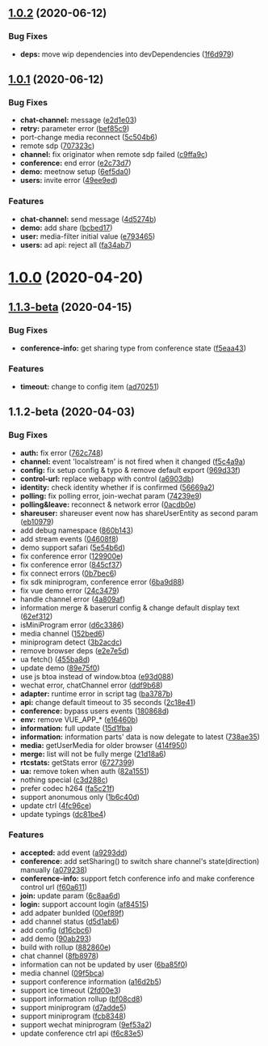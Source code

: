 ## [1.0.2](http://gitcode.yealink.com/server/client/web_app/meetnow/compare/v1.0.1...v1.0.2) (2020-06-12)


### Bug Fixes

* **deps:** move wip dependencies into devDependencies ([1f6d979](http://gitcode.yealink.com/server/client/web_app/meetnow/commits/1f6d979279124e5e6f0d5aecaacacd1f6a524412))



## [1.0.1](http://gitcode.yealink.com/server/client/web_app/meetnow/compare/v1.0.0...v1.0.1) (2020-06-12)


### Bug Fixes

* **chat-channel:** message ([e2d1e03](http://gitcode.yealink.com/server/client/web_app/meetnow/commits/e2d1e03c5e7ff106da4e388a8efcfe024086313b))
* **retry:** parameter error ([bef85c9](http://gitcode.yealink.com/server/client/web_app/meetnow/commits/bef85c92d388167a619fac7e02b2d04e5b1f4cfa))
* port-change media reconnect ([5c504b6](http://gitcode.yealink.com/server/client/web_app/meetnow/commits/5c504b6306be462d655d9d05e90ccc1292c15753))
* remote sdp ([707323c](http://gitcode.yealink.com/server/client/web_app/meetnow/commits/707323c5d39be173669d8bd00bab01600e639b36))
* **channel:** fix originator when remote sdp failed ([c9ffa9c](http://gitcode.yealink.com/server/client/web_app/meetnow/commits/c9ffa9c504b5046b144381110d3893b461f5f6bc))
* **conference:** end error ([e2c73d7](http://gitcode.yealink.com/server/client/web_app/meetnow/commits/e2c73d7daf87c11dee9da7a3ffb9801f93f68c50))
* **demo:** meetnow setup ([6ef5da0](http://gitcode.yealink.com/server/client/web_app/meetnow/commits/6ef5da0fc66a8a565fe9099fecb74156fad78c05))
* **users:** invite error ([49ee9ed](http://gitcode.yealink.com/server/client/web_app/meetnow/commits/49ee9ed06571b35faaf23248457f249ab8fccd48))


### Features

* **chat-channel:** send message ([4d5274b](http://gitcode.yealink.com/server/client/web_app/meetnow/commits/4d5274bc3d7ca7671226f565f36e8791b7990847))
* **demo:** add share ([bcbed17](http://gitcode.yealink.com/server/client/web_app/meetnow/commits/bcbed17ca4627634cb8aa9f121305987d2c75de1))
* **user:** media-filter initial value ([e793465](http://gitcode.yealink.com/server/client/web_app/meetnow/commits/e7934653c84c8eb3f4d0d6a63161c8a2e4216ff4))
* **users:** ad api: reject all ([fa34ab7](http://gitcode.yealink.com/server/client/web_app/meetnow/commits/fa34ab7b359f57b744de00eaf8825e3cd4c9db91))



# [1.0.0](http://gitcode.yealink.com/server/client/web_app/meetnow/compare/v1.1.3-beta...v1.0.0) (2020-04-20)



## [1.1.3-beta](http://gitcode.yealink.com/server/client/web_app/meetnow/compare/v1.1.2-beta...v1.1.3-beta) (2020-04-15)


### Bug Fixes

* **conference-info:** get sharing type from conference state ([f5eaa43](http://gitcode.yealink.com/server/client/web_app/meetnow/commits/f5eaa43046e1d1ff6b11b09091a75ff9273f6875))


### Features

* **timeout:** change to config item ([ad70251](http://gitcode.yealink.com/server/client/web_app/meetnow/commits/ad702510ea03aa282bd5ded88820959bf8da2946))



## 1.1.2-beta (2020-04-03)


### Bug Fixes

* **auth:** fix error ([762c748](http://gitcode.yealink.com/server/client/web_app/meetnow/commits/762c748467965394d7dc6213c176a874f983dcb9))
* **channel:** event 'localstream' is not fired when it changed ([f5c4a9a](http://gitcode.yealink.com/server/client/web_app/meetnow/commits/f5c4a9a9f42cc025d8862b2ed3a84581c0c79319))
* **config:** fix setup config & typo & remove default export ([969d33f](http://gitcode.yealink.com/server/client/web_app/meetnow/commits/969d33fa5a6543a2bbf04961187d7e7e99af287c))
* **control-url:** replace webapp with control ([a6903db](http://gitcode.yealink.com/server/client/web_app/meetnow/commits/a6903dbec2a5cdd41e1050ce3d6f028a3d25006d))
* **identity:** check identity whether if is confirmed ([56669a2](http://gitcode.yealink.com/server/client/web_app/meetnow/commits/56669a29d483e26fda901f45eb069bf961c84dba))
* **polling:** fix polling error,  join-wechat param ([74239e9](http://gitcode.yealink.com/server/client/web_app/meetnow/commits/74239e9a6113ef2ff10bb049de7fbd40ebb23d3b))
* **polling&leave:**  reconnect & network error ([0acdb0e](http://gitcode.yealink.com/server/client/web_app/meetnow/commits/0acdb0e622fcce5fb211568caef980dd1fa0900c))
* **shareuser:** shareuser event now has shareUserEntity as second param ([eb10979](http://gitcode.yealink.com/server/client/web_app/meetnow/commits/eb1097998f723de22f20c8ae29d83c871c7e48d1))
* add debug namespace ([860b143](http://gitcode.yealink.com/server/client/web_app/meetnow/commits/860b143d2ed5661fd73be12d1820a435ba038b3a))
* add stream events ([04608f8](http://gitcode.yealink.com/server/client/web_app/meetnow/commits/04608f86ac4ab50133714286730e6ad99c72cd82))
* demo support safari ([5e54b6d](http://gitcode.yealink.com/server/client/web_app/meetnow/commits/5e54b6db16cafe77906a77e0f87e0407e9ae4942))
* fix conference error ([129900e](http://gitcode.yealink.com/server/client/web_app/meetnow/commits/129900e16985e3234e759a3e0a667c0892450b9a))
* fix conference error ([845cf37](http://gitcode.yealink.com/server/client/web_app/meetnow/commits/845cf3726952d949580b36880ff70e86e0ecaa0c))
* fix connect errors ([0b7bec6](http://gitcode.yealink.com/server/client/web_app/meetnow/commits/0b7bec67d90dcd272bd7903c15395d2803d844cc))
* fix sdk miniprogram, conference error ([6ba9d88](http://gitcode.yealink.com/server/client/web_app/meetnow/commits/6ba9d887e17dfb2ba3fa14c0d6907f5238da7b27))
* fix vue demo error ([24c3479](http://gitcode.yealink.com/server/client/web_app/meetnow/commits/24c3479035def1378a1cf398c8d0d313ed86745a))
* handle channel error ([4a809af](http://gitcode.yealink.com/server/client/web_app/meetnow/commits/4a809afa022be3e8ed4a35d876d0a40a141a5142))
* information merge & baserurl config & change default display text ([62ef312](http://gitcode.yealink.com/server/client/web_app/meetnow/commits/62ef312f1f908bc3a88376573e0b5ee6d097ebd8))
* isMiniProgram error ([d6c3386](http://gitcode.yealink.com/server/client/web_app/meetnow/commits/d6c3386037cec61cf0c4d95de204645c5c6680d7))
* media channel ([152bed6](http://gitcode.yealink.com/server/client/web_app/meetnow/commits/152bed6294549b413c455a91ef98480854a207ee))
* miniprogram detect ([3b2acdc](http://gitcode.yealink.com/server/client/web_app/meetnow/commits/3b2acdc5c1c000926ea1ff1088b661fa942ad072))
* remove browser deps ([e2e7e5d](http://gitcode.yealink.com/server/client/web_app/meetnow/commits/e2e7e5d6df611d8c97efd158ec1f5f0cf5da0f4b))
* ua fetch() ([455ba8d](http://gitcode.yealink.com/server/client/web_app/meetnow/commits/455ba8d6abf5687d9acdf121e2611d4c0c930f7c))
* update demo ([89e75f0](http://gitcode.yealink.com/server/client/web_app/meetnow/commits/89e75f02c36230b53a69f96e348ab209de2fc3b2))
* use js btoa instead of window.btoa ([e93d088](http://gitcode.yealink.com/server/client/web_app/meetnow/commits/e93d0885d91e2f3edef418a37dcb1dcc4d174839))
* wechat error, chatChannel error ([ddf9b68](http://gitcode.yealink.com/server/client/web_app/meetnow/commits/ddf9b687b59977a2eea96942ecd47cf62db86ec9))
* **adapter:** runtime error in script tag ([ba3787b](http://gitcode.yealink.com/server/client/web_app/meetnow/commits/ba3787b5edcf78afd4926a456b35c25f8267ede3))
* **api:** change default timeout to 35 seconds ([2c18e41](http://gitcode.yealink.com/server/client/web_app/meetnow/commits/2c18e41c9999844d869bff35444adbc5d94ad951))
* **conference:** bypass users events ([180868d](http://gitcode.yealink.com/server/client/web_app/meetnow/commits/180868d57cf1fac54762686df7beda539be4a838))
* **env:** remove VUE_APP_* ([e16460b](http://gitcode.yealink.com/server/client/web_app/meetnow/commits/e16460b1c0ebe59494bb89fee1ee0d46dbe5fee0))
* **information:** full update ([15d1fba](http://gitcode.yealink.com/server/client/web_app/meetnow/commits/15d1fba260dd8bc42b6513f93242a3ad294538e2))
* **information:** information parts' data is now delegate to latest ([738ae35](http://gitcode.yealink.com/server/client/web_app/meetnow/commits/738ae35955a63aebdc55a7074b2618363e608683))
* **media:** getUserMedia for older browser ([414f950](http://gitcode.yealink.com/server/client/web_app/meetnow/commits/414f950d25acc46f0c9b866eb57dfcd98b973193))
* **merge:** list will not be fully merge ([21d18a6](http://gitcode.yealink.com/server/client/web_app/meetnow/commits/21d18a6303d37cdef852857d89d377cd549f3130))
* **rtcstats:** getStats error ([6727399](http://gitcode.yealink.com/server/client/web_app/meetnow/commits/67273990c5e68721138faf10686534738315ec3a))
* **ua:** remove token when auth ([82a1551](http://gitcode.yealink.com/server/client/web_app/meetnow/commits/82a1551b45a35b0a11ea4a2c846daa63328e9bbd))
* nothing special ([c3d288c](http://gitcode.yealink.com/server/client/web_app/meetnow/commits/c3d288cb60a67083ea2609becda6cb376124e87c))
* prefer codec h264 ([fa5c21f](http://gitcode.yealink.com/server/client/web_app/meetnow/commits/fa5c21f48b8c7c11b62700c7c828a4b1215f5484))
* support anonumous only ([1b6c40d](http://gitcode.yealink.com/server/client/web_app/meetnow/commits/1b6c40d0f400965f9fd140f24cb54a02f0e57bb4))
* update ctrl ([4fc96ce](http://gitcode.yealink.com/server/client/web_app/meetnow/commits/4fc96cedff82cbb7868854d98147cf927b51167a))
* update typings ([dc81be4](http://gitcode.yealink.com/server/client/web_app/meetnow/commits/dc81be487b6f41575e5d2a5446a4771cf45c9fff))


### Features

* **accepted:** add event ([a9293dd](http://gitcode.yealink.com/server/client/web_app/meetnow/commits/a9293dd0474462b1c5a4cc1b8e8899f3b83613d2))
* **conference:** add setSharing() to switch share channel's state(direction) manually ([a079238](http://gitcode.yealink.com/server/client/web_app/meetnow/commits/a07923872c0bf8fa67cdd8fbd4a8967b17b3390c))
* **conference-info:** support fetch conference info and make conference control url ([f60a611](http://gitcode.yealink.com/server/client/web_app/meetnow/commits/f60a6110d875ae16fd516d743d4c89e93680403a))
* **join:** update param ([6c8aa6d](http://gitcode.yealink.com/server/client/web_app/meetnow/commits/6c8aa6d536bf5b241910c9d0cfeaf0752823f730))
* **login:** support account login ([af84515](http://gitcode.yealink.com/server/client/web_app/meetnow/commits/af84515f0cc87b3f2ee7f6d169ca5456a12ac676))
* add adpater bunlded ([00ef89f](http://gitcode.yealink.com/server/client/web_app/meetnow/commits/00ef89ff93793712afd649edc4bc384f0c76c702))
* add channel status ([d5d1ab6](http://gitcode.yealink.com/server/client/web_app/meetnow/commits/d5d1ab68709c4a6d9e2d358bd60c64e95aeff3a5))
* add config ([d16cbc6](http://gitcode.yealink.com/server/client/web_app/meetnow/commits/d16cbc6b227545f12034ff38a55b52a60182206c))
* add demo ([90ab293](http://gitcode.yealink.com/server/client/web_app/meetnow/commits/90ab293f1af08a71cc911f49d9a694750e1e398c))
* build with rollup ([882860e](http://gitcode.yealink.com/server/client/web_app/meetnow/commits/882860ed2584fa0e0af5c1bbd1ed9f3f9be22b68))
* chat channel ([8fb8978](http://gitcode.yealink.com/server/client/web_app/meetnow/commits/8fb89785271c4b4170a3349325c7f60916a63e21))
* information can not be updated by user ([6ba85f0](http://gitcode.yealink.com/server/client/web_app/meetnow/commits/6ba85f054925b8ba1f85d3c278cc3efe27f4aae7))
* media channel ([09f5bca](http://gitcode.yealink.com/server/client/web_app/meetnow/commits/09f5bca92fabede91be9d9eb86cb6d9ade259ad4))
* support conference information ([a16d2b5](http://gitcode.yealink.com/server/client/web_app/meetnow/commits/a16d2b546b513b90815d117c4f5e9e8b65256177))
* support ice timeout ([2fd00e3](http://gitcode.yealink.com/server/client/web_app/meetnow/commits/2fd00e3106850ebe0735ab07ab62a6bb4b4df569))
* support information rollup ([bf08cd8](http://gitcode.yealink.com/server/client/web_app/meetnow/commits/bf08cd8b8e95aaaf23682e25aa7f3197db3c73ad))
* support miniprogram ([d7adde5](http://gitcode.yealink.com/server/client/web_app/meetnow/commits/d7adde505c4141588825b5b7edecadab3cc61a94))
* support miniprogram ([fcb8348](http://gitcode.yealink.com/server/client/web_app/meetnow/commits/fcb83480c202e933d24149761122f4ccad10e18c))
* support wechat miniprogram ([9ef53a2](http://gitcode.yealink.com/server/client/web_app/meetnow/commits/9ef53a2262bc58c54fcc9d33c63a3c5829d48cef))
* update conference ctrl api ([f6c83e5](http://gitcode.yealink.com/server/client/web_app/meetnow/commits/f6c83e59fc375065c1f2f458a650886bd61b98be))



